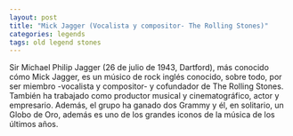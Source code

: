 ```yaml
---
layout: post
title: "Mick Jagger (Vocalista y compositor- The Rolling Stones)"
categories: legends
tags: old legend stones
---
```


Sir Michael Philip Jagger (26 de julio de 1943, Dartford), más conocido cómo Mick Jagger, es un músico de rock inglés conocido, sobre todo, por ser miembro -vocalista y compositor- y cofundador de The Rolling Stones. También ha trabajado como productor musical y cinematográfico, actor y empresario. Además, el grupo ha ganado dos Grammy y él, en solitario, un Globo de Oro, además es uno de los grandes iconos de la música de los últimos años.
